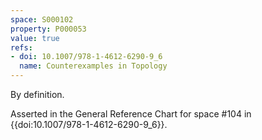 ```yaml
---
space: S000102
property: P000053
value: true
refs:
- doi: 10.1007/978-1-4612-6290-9_6
  name: Counterexamples in Topology
---
```


By definition.

Asserted in the General Reference Chart for space #104 in
{{doi:10.1007/978-1-4612-6290-9_6}}.
